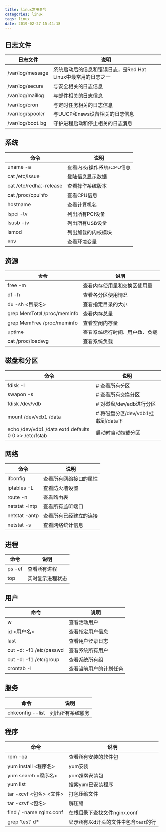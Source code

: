 ```yaml
---
title: linux常用命令
categories: linux
tags: linux
date: 2019-02-27 15:44:18
---
```


日志文件
-------

日志文件|说明
-------|----
/var/log/message  | 系统启动后的信息和错误日志，是Red Hat Linux中最常用的日志之一
/var/log/secure	  | 与安全相关的日志信息
/var/log/maillog  |	与邮件相关的日志信息
/var/log/cron     |	与定时任务相关的日志信息
/var/log/spooler  |	与UUCP和news设备相关的日志信息
/var/log/boot.log |	守护进程启动和停止相关的日志消息

系统
----
命令|说明
----|----
uname -a                    |	查看内核/操作系统/CPU信息
cat /etc/issue              |	登陆信息显示数据
cat /etc/redhat-release     |	查看操作系统版本
cat /proc/cpuinfo           |	查看CPU信息
hostname                    |	查看计算机名
lspci -tv                   |	列出所有PCI设备
lsusb -tv                   |	列出所有USB设备
lsmod                       |	列出加载的内核模块
env                         |	查看环境变量

资源
----
命令|说明
----|----
free -m                         |	查看内存使用量和交换区使用量
df -h                           |	查看各分区使用情况
du -sh <目录名>                  |  查看指定目录的大小
grep MemTotal /proc/meminfo     |	查看内存总量
grep MemFree /proc/meminfo      |	查看空闲内存量
uptime                          |	查看系统运行时间、用户数、负载
cat /proc/loadavg               |	查看系统负载

磁盘和分区
----
命令|说明
----|----
fdisk -l                |   # 查看所有分区	 
swapon -s               |   # 查看所有交换分区	 
fdisk /dev/vdb          |   # 对磁盘/dev/edb进行分区
mount /dev/vdb1 /data   |   # 将磁盘分区/dev/vdb1挂载到/data下
echo /dev/vdb1 /data ext4 defaults 0 0 >> /etc/fstab | 启动时自动挂载分区

网络
----
命令|说明
----|----
ifconfig	        |   查看所有网络接口的属性
iptables -L	        |   查看防火墙设置
route -n	        |   查看路由表
netstat -lntp	    |   查看所有监听端口
netstat -antp	    |   查看所有已经建立的连接
netstat -s	        |   查看网络统计信息

进程
----
命令|说明
----|----
ps -ef  |	查看所有进程
top	    |   实时显示进程状态

用户
----
命令|说明
----|----
w	                        |   查看活动用户
id <用户名>                 |   查看指定用户信息
last	                    |   查看用户登录日志
cut -d: -f1 /etc/passwd	    |   查看系统所有用户
cut -d: -f1 /etc/group	    |   查看系统所有组
crontab -l  	            |   查看当前用户的计划任务

服务
----
命令|说明
----|----
chkconfig --list |	列出所有系统服务

程序
----
命令|说明
----|----
rpm -qa	                |    查看所有安装的软件包
yum install <程序名>    |   yum安装
yum search <程序名>     |   yum搜索安装包
yum list               |   搜索yum已安装程序
tar -xcvf <包名> <文件> |   打包压缩文件
tar -xzvf <包名>        |   解压缩
find / -name nginx.conf |   在根目录下查找文件nginx.conf
grep 'test' d*　　      |   显示所有以d开头的文件中包含`test`的行
